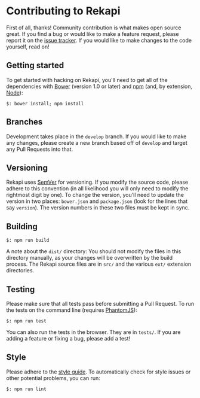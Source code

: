 # Contributing to Rekapi

First of all, thanks!  Community contribution is what makes open source great.
If you find a bug or would like to make a feature request, please report it on
the [issue tracker](https://github.com/jeremyckahn/rekapi/issues).  If you
would like to make changes to the code yourself, read on!

## Getting started

To get started with hacking on Rekapi, you'll need to get all of the
dependencies with [Bower](http://bower.io/) (version 1.0 or later) and
[npm](https://npmjs.org/) (and, by extension, [Node](http://nodejs.org/)):

````
$: bower install; npm install
````

## Branches

Development takes place in the `develop` branch.  If you would like to make any
changes, please create a new branch based off of `develop` and target any Pull
Requests into that.

## Versioning

Rekapi uses [SemVer](http://semver.org/) for versioning.  If you modify the
source code, please adhere to this convention (in all likelihood you will only
need to modify the rightmost digit by one).  To change the version, you'll need
to update the version in two places: `bower.json` and `package.json` (look for
the lines that say `version`).  The version numbers in these two files must be
kept in sync.

## Building

````
$: npm run build
````

A note about the `dist/` directory:  You should not modify the files in this
directory manually, as your changes will be overwritten by the build process.
The Rekapi source files are in `src/` and the various `ext/` extension
directories.

## Testing

Please make sure that all tests pass before submitting a Pull Request.  To run
the tests on the command line (requires [PhantomJS](http://phantomjs.org/)):

````
$: npm run test
````

You can also run the tests in the browser.  They are in `tests/`.  If you are
adding a feature or fixing a bug, please add a test!

## Style

Please adhere to the [style guide](docs/styleguide.md).  To automatically check
for style issues or other potential problems, you can run:

````
$: npm run lint
````
